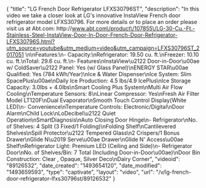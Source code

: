 {
    "title": "LG French Door Refrigerator LFXS30796ST",
    "description": "In this video we take a closer look at LG's innovative InstaView French door refrigerator model LFXS30796.  For more details or to place an order please visit us at Abt.com: http:\/\/www.abt.com\/product\/107855\/LG-30-Cu.-Ft.-Stainless-Steel-InstaView-Door-In-Door-French-Door-Refrigerator-LFXS30796S.html?utm_source=youtube&utm_medium=video&utm_campaign=LFXS30796ST_2017051 \n\nFeatures:\n- Capacity:\nRefrigerator: 19.50 cu. ft.\nFreezer: 10.10 cu. ft.\nTotal: 29.6 cu. ft.\n- Features\nInstaView\u2122 Door-in-Door\u00ae w\/ ColdSaver\u2122 Panel: Yes (w\/ Glass Panel)\nENERGY STAR\u00ae Qualified: Yes (784 kWh\/Year)\nIce & Water Dispenser\nIce System: Slim SpacePlus\u00ae\nDaily Ice Production: 4.5 lbs\/4.9 IcePlus\nIce Storage Capacity: 3.0lbs + 4.0lbs\nSmart Cooling Plus System\nMulti Air Flow Cooling\nTemperature Sensors: 8\nLinear Compressor: Yes\nFresh Air Filter Model LT120F\nDual Evaporator\nSmooth Touch Control Display(White LED)\n- Convenience\nTemperature Controls: Electronic\/Digital\nDoor Alarm\nChild Lock\nLoDecibel\u2122 Quiet Operation\nSmartDiagnosis\nAuto Closing Door Hinge\n- Refrigerator\nNo. of Shelves: 4 Split (3 Fixed\/1 Folding)\nFolding Shelf\nCantilevered Shelves\nSpill Protector\u2122 Tempered Glass\n2 Crispers\/1 Bonus Drawer\nGlide N\u2019 Serve\u00ae Drawer\nGlide N' Access\u00ae Shelf\nRefrigerator Light: Premium LED (Ceiling and Side)\n- Refrigerator Door\nNo. of Shelves\/Bin: 7 Total (Including Door-in-Door\u00ae)\nDoor Bin Construction: Clear , Opaque, Silver Deco\nDairy Corner",
    "videoid": "89126532",
    "date_created": "1493654120",
    "date_modified": "1493659593",
    "type": "captivate",
    "layout": "video",
    "url": "\/v\/lg-french-door-refrigerator-lfxs30796st\/89126532"
}